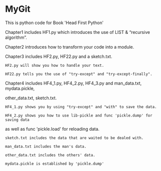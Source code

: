 # MyGit

This is python code for Book 'Head First Python'

Chapter1 includes HF1.py which introduces the use of LIST & “recursive algorithm”.

Chapter2 introduces how to transform your code into a module.

Chapter3 includes HF2.py, HF22.py and a sketch.txt.
	
	HF2.py will show you how to handle your text.

	HF22.py tells you the use of "try-except" and "try-except-finally".

Chapter4 includes HF4_1.py, HF4_2.py, HF4_3.py and man_data.txt, mydata.pickle, 

other_data.txt, sketch.txt.

	
	HF4_1.py shows you by using "try-except" and "with" to save the data.

	HF4_2.py shows you how to use lib-pickle and func 'pickle.dump' for saving data 

as well as func 'pickle.load' for reloading data.

	sketch.txt includes the data that are waited to be dealed with.

	man_data.txt includes the man's data.

	other_data.txt includes the others' data.

	mydata.pickle is established by 'pickle.dump'
